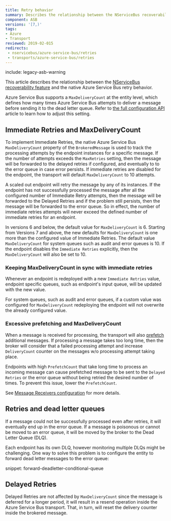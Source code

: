 ```yaml
---
title: Retry behavior
summary: Describes the relationship between the NServiceBus recoverability feature and the native Azure Service Bus retry behavior
component: ASB
versions: '[7,)'
tags:
- Azure
- Transport
reviewed: 2019-02-015
redirects:
 - nservicebus/azure-service-bus/retries
 - transports/azure-service-bus/retries
---
```


include: legacy-asb-warning

This article describes the relationship between the [NServiceBus recoverability feature](/nservicebus/recoverability/) and the native Azure Service Bus  retry behavior.

Azure Service Bus supports a `MaxDeliveryCount` at the entity level, which defines how many times Azure Service Bus attempts to deliver a message before sending it to the dead letter queue. Refer to [the full configuration API](/transports/azure-service-bus/legacy/configuration/full.md#controlling-entities-queues) article to learn how to adjust this setting.


## Immediate Retries and MaxDeliveryCount

To implement Immediate Retries, the native Azure Service Bus `MaxDeliveryCount` property of the `BrokeredMessage` is used to track the processing attempts by the endpoint instances for a specific message. If the number of attempts exceeds the `MaxRetries` setting, then the message will be forwarded to the delayed retries if configured, and eventually to to the error queue in case error persists. If immediate retries are disabled for the endpoint, the transport will default `MaxDeliveryCount` to 10 attempts.

A scaled out endpoint will retry the message by any of its instances. If the endpoint has not successfully processed the message after all the configured number of Immediate Retry attempts, then the message will be forwarded to the Delayed Retries and if the problem still persists, then the message will be forwarded to the error queue. So in effect, the number of immediate retries attempts will never exceed the defined number of immediate retries for an endpoint.

In versions 6 and below, the default value for `MaxDeliveryCount` is 6. Starting from Versions 7 and above, the new defaults for `MaxDeliveryCount` is one more than the configured value of Immediate Retries. The default value `MaxDeliveryCount` for system queues such as audit and error queues is 10. If the endpoint disables the `Immediate Retries` explicitly, then the `MaxDeliveryCount` will also be set to 10.


### Keeping MaxDeliveryCount in sync with immediate retries

Whenever an endpoint is redeployed with a new `Immediate Retries` value, endpoint specific queues, such as endpoint's input queue, will be updated with the new value.

For system queues, such as audit and error queues, if a custom value was configured for `MaxDeliveryCount` redeploying the endpoint will not overwrite the already configured value.


### Excessive prefetching and MaxDeliveryCount 

When a message is received for processing, the transport will also [prefetch](/transports/azure-service-bus/legacy/configuration/full.md#controlling-connectivity-message-receivers) additional messages. If processing a message takes too long time, then the broker will consider that a failed processing attempt and increase `DeliveryCount` counter on the messages w/o processing attempt taking place.  

Endpoints with high `PrefetchCount` that take long time to process an incoming message can cause prefetched message to be sent to the `Delayed Retries` or the error queue without being retried the desired number of times. To prevent this issue, lower the `PrefetchCount`. 

See [Message Receivers configuration](/transports/azure-service-bus/legacy/configuration/full.md#controlling-connectivity-message-receivers) for more details.


## Retries and dead letter queues

If a message could not be successfully processed even after retries, it will eventually end up in the error queue. If a message is poisonous or cannot be moved to an error queue, it will be moved by the broker to the Dead Letter Queue (DLQ). 

Each endpoint has its own DLQ, however monitoring multiple DLQs might be challenging. One way to solve this problem is to configure the entity to forward dead letter messages to the error queue:

snippet: forward-deadletter-conditional-queue


## Delayed Retries

Delayed Retries are not affected by `MaxDeliveryCount` since the message is deferred for a longer period, it will result in a resend operation inside the Azure Service Bus transport. That, in turn, will reset the delivery counter inside the brokered message.
